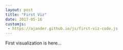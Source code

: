 ```yaml
---
layout: post
title: "First Viz"
date: 2017-05-16
customjs:
 - https://ajander.github.io/js/first-viz-code.js
---
```


First visualization is here...

<style>

	.chart div {
	  font: 10px sans-serif;
	  background-color: steelblue;
	  text-align: right;
	  padding: 3px;
	  margin: 1px;
	  color: white;
	}

</style>

<script src="http://d3js.org/d3.v3.min.js" charset="utf-8">
	
</script>

<div id="example"></div>

<script>
// define input data
var data = [4, 8, 15, 16, 23, 42];

// Part I: Using just regular html elements

var x = d3.scale.linear()
	.domain([0, d3.max(data)])
	.range([0, 420]);

d3.select('#example')
  .selectAll('div')
    .data(data)
  .enter().append('div')
  	.style('width', function(d) { return x(d) + 'px'; })
  	.text(function(d) { return d; });
</script>

